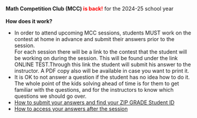 <b>Math Competition Club (MCC) <font color="red">is back!</font></b> for the 2024-25 school year <br><br>
<b>How does it work?</b>
<br>
*	 In order to attend upcoming MCC sessions, students MUST work on the contest at home in advance and submit their answers prior to the session. <br>
For each session there will be a link to the contest that the student will be working on during the session. This will be found under the link ONLINE TEST.Through this link the student will submit his answer to the instructor. A PDF copy also will be available in case you want to print it.
*	It is OK to not answer a question if the student has no idea how to do it. The whole point of the kids solving ahead of time is for them to get familiar with the questions, and for the instructors to know which questions we should go over. <br>
*	<a href="https://renertmath.github.io/MCC_submit">How to submit your answers and find your ZIP GRADE Student ID</a>
*	<a href="https://renertmath.github.io/MCC_answers">How to access your answers after the session</a>
